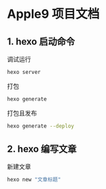 # Apple9 项目文档


## 1. hexo 启动命令

调试运行
```bash
hexo server
```

打包
```bash
hexo generate
```

打包且发布
```bash
hexo generate --deploy
```
## 2. hexo 编写文章

新建文章
```bash
hexo new "文章标题"
```
